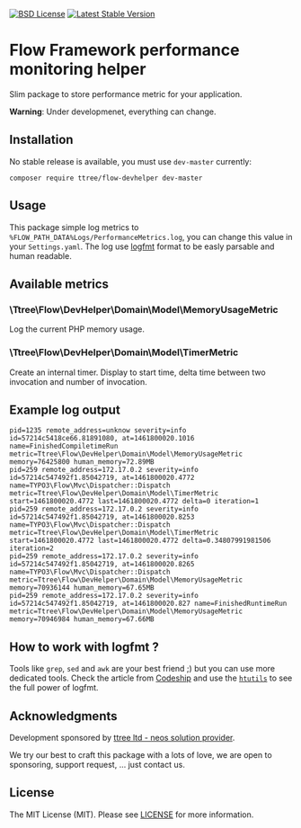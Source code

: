 [![BSD License](https://img.shields.io/github/license/mashape/apistatus.svg)](LICENSE)
[![Latest Stable Version](https://poser.pugx.org/ttree/flow-devhelper/version)](https://packagist.org/packages/ttree/flow-devhelper)

# Flow Framework performance monitoring helper

Slim package to store performance metric for your application.

**Warning**: Under developmenet, everything can change.

## Installation

No stable release is available, you must use ```dev-master``` currently:

    composer require ttree/flow-devhelper dev-master
    
## Usage

This package simple log metrics to ```%FLOW_PATH_DATA%Logs/PerformanceMetrics.log```, you can change this value in your 
```Settings.yaml```. The log use [logfmt](https://brandur.org/logfmt) format to be easly parsable and human readable.

## Available metrics

### \Ttree\Flow\DevHelper\Domain\Model\MemoryUsageMetric

Log the current PHP memory usage.


### \Ttree\Flow\DevHelper\Domain\Model\TimerMetric

Create an internal timer. Display to start time, delta time between two invocation and number of invocation.

## Example log output

    pid=1235 remote_address=unknow severity=info id=57214c5418ce66.81891080, at=1461800020.1016 name=FinishedCompiletimeRun metric=Ttree\Flow\DevHelper\Domain\Model\MemoryUsageMetric memory=76425800 human_memory=72.89MB
    pid=259 remote_address=172.17.0.2 severity=info id=57214c547492f1.85042719, at=1461800020.4772 name=TYPO3\Flow\Mvc\Dispatcher::Dispatch metric=Ttree\Flow\DevHelper\Domain\Model\TimerMetric start=1461800020.4772 last=1461800020.4772 delta=0 iteration=1
    pid=259 remote_address=172.17.0.2 severity=info id=57214c547492f1.85042719, at=1461800020.8253 name=TYPO3\Flow\Mvc\Dispatcher::Dispatch metric=Ttree\Flow\DevHelper\Domain\Model\TimerMetric start=1461800020.4772 last=1461800020.4772 delta=0.34807991981506 iteration=2
    pid=259 remote_address=172.17.0.2 severity=info id=57214c547492f1.85042719, at=1461800020.8265 name=TYPO3\Flow\Mvc\Dispatcher::Dispatch metric=Ttree\Flow\DevHelper\Domain\Model\MemoryUsageMetric memory=70936144 human_memory=67.65MB
    pid=259 remote_address=172.17.0.2 severity=info id=57214c547492f1.85042719, at=1461800020.827 name=FinishedRuntimeRun metric=Ttree\Flow\DevHelper\Domain\Model\MemoryUsageMetric memory=70946984 human_memory=67.66MB

## How to work with logfmt ?

Tools like ```grep```, ```sed``` and ```awk``` are your best friend ;) but you can use more dedicated tools. Check the
article from [Codeship](https://blog.codeship.com/logfmt-a-log-format-thats-easy-to-read-and-write/) and use 
the [```htutils```](https://github.com/brandur/hutils) to see the full power of logfmt.

## Acknowledgments

Development sponsored by [ttree ltd - neos solution provider](http://ttree.ch).

We try our best to craft this package with a lots of love, we are open to sponsoring, support request, ... just contact us.

## License

The MIT License (MIT). Please see [LICENSE](LICENSE) for more information.
